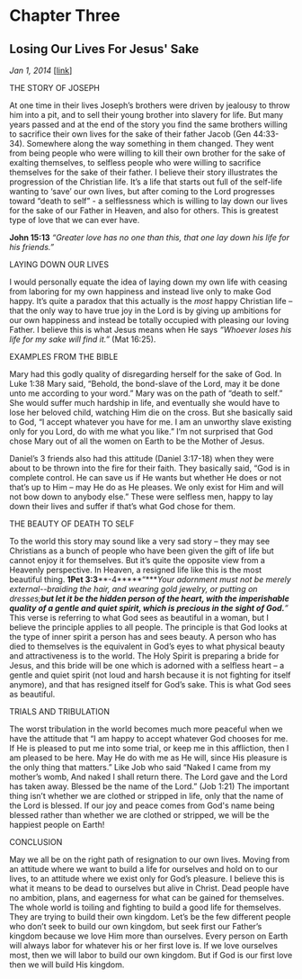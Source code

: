 # Chapter Three
## Losing Our Lives For Jesus' Sake
*Jan 1, 2014*
[[link](https://nccf.church/Blog.aspx?BlogID=16)] 

THE STORY OF JOSEPH

At one time in their lives Joseph’s brothers were driven by jealousy to throw him into a pit, and to sell their young brother into slavery for life. But many years passed and at the end of the story you find the same brothers willing to sacrifice their own lives for the sake of their father Jacob (Gen 44:33-34). Somewhere along the way something in them changed. They went from being people who were willing to kill their own brother for the sake of exalting themselves, to selfless people who were willing to sacrifice themselves for the sake of their father. I believe their story illustrates the progression of the Christian life. It’s a life that starts out full of the self-life wanting to ‘save’ our own lives, but after coming to the Lord progresses toward “death to self” - a selflessness which is willing to lay down our lives for the sake of our Father in Heaven, and also for others. This is greatest type of love that we can ever have.

**John 15:13** *“Greater love has no one than this, that one lay down his life for his friends.”*

LAYING DOWN OUR LIVES

I would personally equate the idea of laying down my own life with ceasing from laboring for my own happiness and instead live only to make God happy. It’s quite a paradox that this actually is the *most* happy Christian life – that the only way to have true joy in the Lord is by giving up ambitions for our own happiness and instead be totally occupied with pleasing our loving Father. I believe this is what Jesus means when He says *“Whoever loses his life for my sake will find it.”* (Mat 16:25).

EXAMPLES FROM THE BIBLE

Mary had this godly quality of disregarding herself for the sake of God. In Luke 1:38 Mary said, “Behold, the bond-slave of the Lord, may it be done unto me according to your word.” Mary was on the path of “death to self.” She would suffer much hardship in life, and eventually she would have to lose her beloved child, watching Him die on the cross. But she basically said to God, “I accept whatever you have for me. I am an unworthy slave existing only for you Lord, do with me what you like.” I’m not surprised that God chose Mary out of all the women on Earth to be the Mother of Jesus.

Daniel’s 3 friends also had this attitude (Daniel 3:17-18) when they were about to be thrown into the fire for their faith. They basically said, “God is in complete control. He can save us if He wants but whether He does or not that’s up to Him – may He do as He pleases. We only exist for Him and will not bow down to anybody else.” These were selfless men, happy to lay down their lives and suffer if that’s what God chose for them.

THE BEAUTY OF DEATH TO SELF

To the world this story may sound like a very sad story – they may see Christians as a bunch of people who have been given the gift of life but cannot enjoy it for themselves. But it’s quite the opposite view from a Heavenly perspective. In Heaven, a resigned life like this is the most beautiful thing. **1Pet 3:3****-4*****“****Your adornment must not be merely external--braiding the hair, and wearing gold jewelry, or putting on dresses;**but let it be the hidden person of the heart, with the imperishable quality of a gentle and quiet spirit, which is precious in the sight of God.**”* This verse is referring to what God sees as beautiful in a woman, but I believe the principle applies to all people. The principle is that God looks at the type of inner spirit a person has and sees beauty. A person who has died to themselves is the equivalent in God’s eyes to what physical beauty and attractiveness is to the world. The Holy Spirit is preparing a bride for Jesus, and this bride will be one which is adorned with a selfless heart – a gentle and quiet spirit (not loud and harsh because it is not fighting for itself anymore), and that has resigned itself for God’s sake. This is what God sees as beautiful.

TRIALS AND TRIBULATION

The worst tribulation in the world becomes much more peaceful when we have the attitude that “I am happy to accept whatever God chooses for me. If He is pleased to put me into some trial, or keep me in this affliction, then I am pleased to be here. May He do with me as He will, since His pleasure is the only thing that matters.” Like Job who said “Naked I came from my mother’s womb, And naked I shall return there. The Lord gave and the Lord has taken away. Blessed be the name of the Lord.” (Job 1:21) The important thing isn’t whether we are clothed or stripped in life, only that the name of the Lord is blessed. If our joy and peace comes from God's name being blessed rather than whether we are clothed or stripped, we will be the happiest people on Earth!

CONCLUSION

May we all be on the right path of resignation to our own lives. Moving from an attitude where we want to build a life for ourselves and hold on to our lives, to an attitude where we exist only for God’s pleasure. I believe this is what it means to be dead to ourselves but alive in Christ. Dead people have no ambition, plans, and eagerness for what can be gained for themselves. The whole world is toiling and fighting to build a good life for themselves. They are trying to build their own kingdom. Let’s be the few different people who don’t seek to build our own kingdom, but seek first our Father’s kingdom because we love Him more than ourselves. Every person on Earth will always labor for whatever his or her first love is. If we love ourselves most, then we will labor to build our own kingdom. But if God is our first love then we will build His kingdom.
